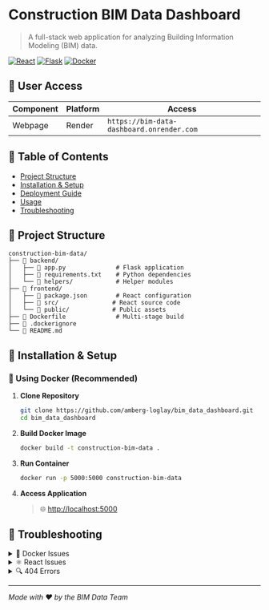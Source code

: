 # Construction BIM Data Dashboard

> A full-stack web application for analyzing Building Information Modeling (BIM) data.

[![React](https://img.shields.io/badge/Frontend-React-blue)](https://reactjs.org/)
[![Flask](https://img.shields.io/badge/Backend-Flask-green)](https://flask.palletsprojects.com/)
[![Docker](https://img.shields.io/badge/Container-Docker-blue)](https://www.docker.com/)

## 🔑 User Access

| Component | Platform | Access |
|-----------|----------|---------|
| Webpage | Render | `https://bim-data-dashboard.onrender.com` |

## 📑 Table of Contents

- [Project Structure](#-project-structure)
- [Installation & Setup](#-installation--setup)
- [Deployment Guide](#-deployment-guide)
- [Usage](#-usage)
- [Troubleshooting](#-troubleshooting)

## 📁 Project Structure

```tree
construction-bim-data/
├── 📂 backend/
│   ├── 📜 app.py              # Flask application
│   ├── 📜 requirements.txt    # Python dependencies
│   └── 📂 helpers/            # Helper modules
├── 📂 frontend/
│   ├── 📜 package.json        # React configuration
│   ├── 📂 src/               # React source code
│   └── 📂 public/            # Public assets
├── 🐳 Dockerfile              # Multi-stage build
├── 📝 .dockerignore
└── 📖 README.md
```

## 🚀 Installation & Setup

### 🐳 Using Docker (Recommended)

1. **Clone Repository**
   ```bash
   git clone https://github.com/amberg-loglay/bim_data_dashboard.git
   cd bim_data_dashboard
   ```

2. **Build Docker Image**
   ```bash
   docker build -t construction-bim-data .
   ```

3. **Run Container**
   ```bash
   docker run -p 5000:5000 construction-bim-data
   ```

4. **Access Application**
   > 🌐 [http://localhost:5000](http://localhost:5000)

## 🔧 Troubleshooting

<details>
<summary>🐳 Docker Issues</summary>

```bash
# Clean build
docker build --no-cache -t construction-bim-data .
```
</details>

<details>
<summary>⚛️ React Issues</summary>

- Check `package.json` dependencies
- Verify module imports
</details>

<details>
<summary>🔍 404 Errors</summary>

- Verify static file configuration
- Check build paths
</details>

---
*Made with ❤️ by the BIM Data Team*
